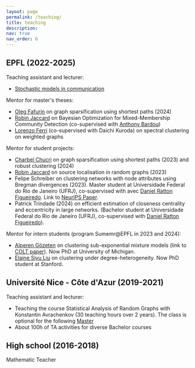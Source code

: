 ```yaml
---
layout: page
permalink: /teaching/
title: teaching
description:
nav: true
nav_order: 6
---
```



## EPFL (2022-2025)

Teaching assistant and lecturer:

- [Stochastic models in communication](https://edu.epfl.ch/coursebook/en/stochastic-models-in-communication-COM-300)

Mentor for master's theses:

- [Oleg Fafurin](https://www.linkedin.com/in/oleg-fafurin-7963071aa/) on graph sparsification using shortest paths (2024)
- [Robin Jaccard](https://www.linkedin.com/in/robin-jaccard/) on Bayesian Optimization for Mixed-Membership Community Detection (co-supervised with [Anthony Bardou](https://abardou.github.io))
- [Lorenzo Ferri](https://www.linkedin.com/in/lorenzo-ferri-93a565289/) (co-supervised with Daichi Kuroda) on spectral clustering on weighted graphs

Mentor for student projects:

- [Charbel Chucri](https://www.linkedin.com/in/charbelchucri/) on graph sparsification using shortest paths (2023) and robust clustering (2024)
- [Robin Jaccard](https://www.linkedin.com/in/robin-jaccard/) on source localisation in random graphs (2023)
-  Felipe Schreiber on clustering networks with node attributes using Bregman divergences (2023). Master student at Universidade Federal do Rio de Janeiro (UFRJ), co-supervised with avec [Daniel Ratton Figueiredo](https://www.cos.ufrj.br/~daniel/). Link to [NeurIPS Paper](https://proceedings.neurips.cc/paper_files/paper/2023/hash/770b3ecb70147a2d2f18d2964fafcdd5-Abstract-Conference.html).
- Patrick Trindade (2024) on efficient estimation of closeness centrality and eccentricity in large networks. (Bachelor student at Universidade Federal do Rio de Janeiro (UFRJ), co-supervised with [Daniel Ratton Figueiredo](https://www.cos.ufrj.br/~daniel/)). 

Mentor for intern students (program Sumemr@EPFL in 2023 and 2024):
- [Alperen Gözeten](https://www.linkedin.com/in/alperen-gözeten-62818a209/) on clustering sub-exponential mixture models (link to [COLT paper](https://proceedings.mlr.press/v247/dreveton24a.html)). Now PhD at University of Michigan.
- [Elaine Siyu Liu](https://www.linkedin.com/in/elainesliu/) on clustering under degree-heterogeneity. Now PhD student at Stanford.

## Université Nice - Côte d'Azur (2019-2021)

Teaching assistant and lecturer:

- Teaching the course Statistical Analysis of Random Graphs with Konstantin Avrachenkov (30 teaching hours over 2 years). The class is optional for the following [Master](https://univ-cotedazur.eu/msc/msc-data-science-and-artificial-intelligence/program/second-year)
- About 100h of TA activities for diverse Bachelor courses


## High school (2016-2018)

Mathematic Teacher

